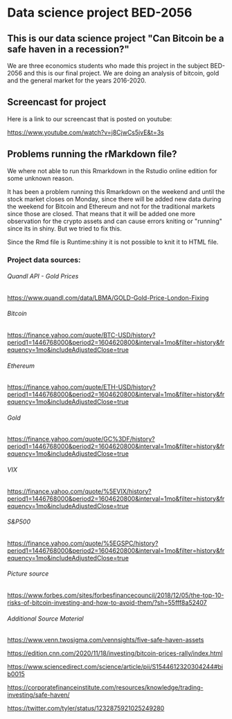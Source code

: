 # Data science project BED-2056

## This is our data science project "Can Bitcoin be a safe haven in a recession?"
We are three economics students who made this project in the subject BED-2056 and this is our final project. We are doing an analysis of bitcoin, gold and the general market for the years 2016-2020. 

## Screencast for project

Here is a link to our screencast that is posted on youtube:

https://www.youtube.com/watch?v=j8CjwCs5jvE&t=3s

## Problems running the rMarkdown file? 

We where not able to run this Rmarkdown in the Rstudio online edition for some unknown reason.

It has been a problem running this Rmarkdown on the weekend and until the stock market closes on Monday, since there will be added new data during the weekend for Bitcoin and Ethereum and not for the traditional markets since those are closed. That means that it will be added one more observation for the crypto assets and can cause errors kniting or "running" since its in shiny. But we tried to fix this. 

Since the Rmd file is Runtime:shiny it is not possible to knit it to HTML file. 


### Project data sources:

###### Quandl API - Gold Prices
https://www.quandl.com/data/LBMA/GOLD-Gold-Price-London-Fixing

###### Bitcoin
https://finance.yahoo.com/quote/BTC-USD/history?period1=1446768000&period2=1604620800&interval=1mo&filter=history&frequency=1mo&includeAdjustedClose=true

###### Ethereum
https://finance.yahoo.com/quote/ETH-USD/history?period1=1446768000&period2=1604620800&interval=1mo&filter=history&frequency=1mo&includeAdjustedClose=true

###### Gold
https://finance.yahoo.com/quote/GC%3DF/history?period1=1446768000&period2=1604620800&interval=1mo&filter=history&frequency=1mo&includeAdjustedClose=true

###### VIX
https://finance.yahoo.com/quote/%5EVIX/history?period1=1446768000&period2=1604620800&interval=1mo&filter=history&frequency=1mo&includeAdjustedClose=true

###### S&P500
https://finance.yahoo.com/quote/%5EGSPC/history?period1=1446768000&period2=1604620800&interval=1mo&filter=history&frequency=1mo&includeAdjustedClose=true

###### Picture source
https://www.forbes.com/sites/forbesfinancecouncil/2018/12/05/the-top-10-risks-of-bitcoin-investing-and-how-to-avoid-them/?sh=55fff8a52407

###### Additional Source Material

https://www.venn.twosigma.com/vennsights/five-safe-haven-assets

https://edition.cnn.com/2020/11/18/investing/bitcoin-prices-rally/index.html

https://www.sciencedirect.com/science/article/pii/S1544612320304244#bib0015

https://corporatefinanceinstitute.com/resources/knowledge/trading-investing/safe-haven/

https://twitter.com/tyler/status/1232875921025249280


